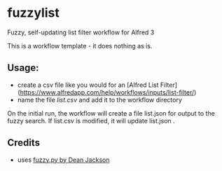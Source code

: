 # fuzzylist
Fuzzy, self-updating list filter workflow for Alfred 3

This is a workflow template - it does nothing as is.

## Usage:
- create a csv file like you would for an [Alfred List Filter] (https://www.alfredapp.com/help/workflows/inputs/list-filter/)
- name the file *list.csv* and add it to the workflow directory

On the initial run, the workflow will create a file list.json for output to the fuzzy search.  If list.csv is modified, it will update list.json .  

## Credits
- uses [fuzzy.py by Dean Jackson](https://github.com/deanishe/alfred-fuzzy)

